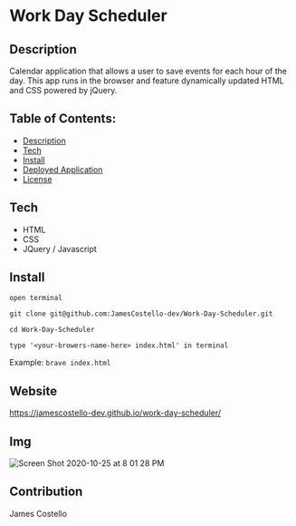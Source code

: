 # Work Day Scheduler

## Description
Calendar application that allows a user to save events for each hour of the day. This app runs in the browser and feature dynamically updated HTML and CSS powered by jQuery.

## Table of Contents:

- [Description](#description)
- [Tech](#tech)
- [Install](#install)
- [Deployed Application](#deployed-application)
- [License](#license)

## Tech
* HTML
* CSS
* JQuery / Javascript

## Install

`open terminal`

`git clone git@github.com:JamesCostello-dev/Work-Day-Scheduler.git`

`cd Work-Day-Scheduler`

`type '<your-browers-name-here> index.html' in terminal` 

 Example: `brave index.html`

## Website
https://jamescostello-dev.github.io/work-day-scheduler/

## Img
![Screen Shot 2020-10-25 at 8 01 28 PM](https://user-images.githubusercontent.com/28774706/97129751-eab17480-16fc-11eb-9af0-dc05fe81b39f.png)

## Contribution 
James Costello
